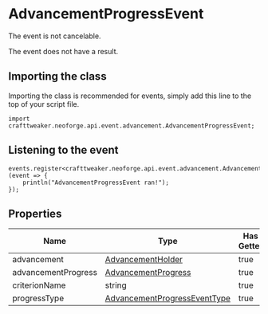 # AdvancementProgressEvent

The event is not cancelable.

The event does not have a result.

## Importing the class

Importing the class is recommended for events, simply add this line to the top of your script file.
```zenscript
import crafttweaker.neoforge.api.event.advancement.AdvancementProgressEvent;
```


## Listening to the event

```zenscript
events.register<crafttweaker.neoforge.api.event.advancement.AdvancementProgressEvent>(event => {
    println("AdvancementProgressEvent ran!");
});
```


## Properties

|        Name         |                                             Type                                             | Has Getter | Has Setter |
|---------------------|----------------------------------------------------------------------------------------------|------------|------------|
| advancement         | [AdvancementHolder](/vanilla/api/advancement/AdvancementHolder)                              | true       | false      |
| advancementProgress | [AdvancementProgress](/vanilla/api/advancement/AdvancementProgress)                          | true       | false      |
| criterionName       | string                                                                                       | true       | false      |
| progressType        | [AdvancementProgressEventType](/neoforge/api/event/advancement/AdvancementProgressEventType) | true       | false      |

